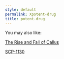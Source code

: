 ```yaml
---
style: default
permalink: Xpotent-drug
title: potent-drug
---
```

You may also like:

[The Rise and Fall of Callus](http://scp-wiki.net/the-rise-and-fall-of-callus)

[SCP-1130](http://scp-wiki.net/scp-1130)
